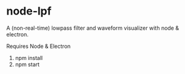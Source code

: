 # node-lpf

A (non-real-time) lowpass filter and waveform visualizer with node & electron.

Requires Node & Electron
  1. npm install
  2. npm start
